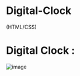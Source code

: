 # Digital-Clock
  (HTML/CSS)
  
# Digital Clock :
![image](https://github.com/JiaLe0709/Digital-Clock-HTML-CSS-/blob/main/clock.png)
